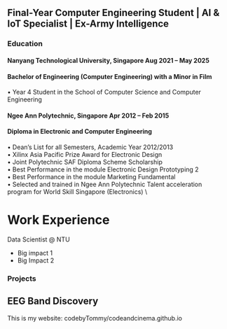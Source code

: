 ## Final-Year Computer Engineering Student | AI & IoT Specialist | Ex-Army Intelligence

### Education
#### Nanyang Technological University, Singapore                   Aug 2021 – May 2025
#### Bachelor of Engineering (Computer Engineering) with a Minor in Film 
•	Year 4 Student in the School of Computer Science and Computer Engineering

#### Ngee Ann Polytechnic, Singapore                              Apr 2012 – Feb 2015
#### Diploma in Electronic and Computer Engineering
•	Dean’s List for all Semesters, Academic Year 2012/2013 \
•	Xilinx Asia Pacific Prize Award for Electronic Design  \
•	Joint Polytechnic SAF Diploma Scheme Scholarship \
•	Best Performance in the module Electronic Design Prototyping 2 \
•	Best Performance in the module Marketing Fundamental \
•	Selected and trained in Ngee Ann Polytechnic Talent acceleration program for World Skill Singapore (Electronics) \

# Work Experience
Data Scientist @ NTU
- Big impact 1
- Big Impact 2

### Projects
EEG Band Discovery 
- 

This is my website:
codebyTommy/codeandcinema.github.io
